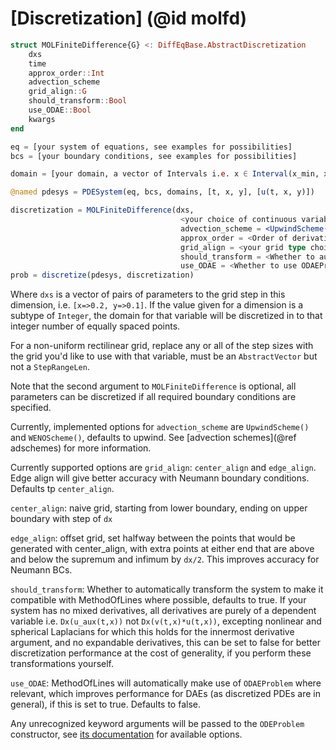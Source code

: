 # [Discretization] (@id molfd)
```julia
struct MOLFiniteDifference{G} <: DiffEqBase.AbstractDiscretization
    dxs
    time
    approx_order::Int
    advection_scheme
    grid_align::G
    should_transform::Bool
    use_ODAE::Bool
    kwargs
end
```

```julia
eq = [your system of equations, see examples for possibilities]
bcs = [your boundary conditions, see examples for possibilities]

domain = [your domain, a vector of Intervals i.e. x ∈ Interval(x_min, x_max)]

@named pdesys = PDESystem(eq, bcs, domains, [t, x, y], [u(t, x, y)])

discretization = MOLFiniteDifference(dxs, 
                                      <your choice of continuous variable, usually time>; 
                                      advection_scheme = <UpwindScheme() or WENOScheme()>, 
                                      approx_order = <Order of derivative approximation, starting from 2> 
                                      grid_align = <your grid type choice>,
                                      should_transform = <Whether to automatically transform the PDESystem (see below)>
                                      use_ODAE = <Whether to use ODAEProblem>)
prob = discretize(pdesys, discretization)
```
Where `dxs` is a vector of pairs of parameters to the grid step in this dimension, i.e. `[x=>0.2, y=>0.1]`. If the value given for a dimension is a subtype of `Integer`, the domain for that variable will be discretized in to that integer number of equally spaced points.

For a non-uniform rectilinear grid, replace any or all of the step sizes with the grid you'd like to use with that variable, must be an `AbstractVector` but not a `StepRangeLen`.

Note that the second argument to `MOLFiniteDifference` is optional, all parameters can be discretized if all required boundary conditions are specified.

Currently, implemented options for `advection_scheme` are `UpwindScheme()` and `WENOScheme()`, defaults to upwind. See [advection schemes](@ref adschemes) for more information.

Currently supported options are `grid_align`: `center_align` and `edge_align`. Edge align will give better accuracy with Neumann boundary conditions. Defaults tp `center_align`.

`center_align`: naive grid, starting from lower boundary, ending on upper boundary with step of `dx`

`edge_align`: offset grid, set halfway between the points that would be generated with center_align, with extra points at either end that are above and below the supremum and infimum by `dx/2`. This improves accuracy for Neumann BCs.

`should_transform`: Whether to automatically transform the system to make it compatible with MethodOfLines where possible, defaults to true. If your system has no mixed derivatives, all derivatives are purely of a dependent variable i.e. `Dx(u_aux(t,x))` not `Dx(v(t,x)*u(t,x))`, excepting nonlinear and spherical Laplacians for which this holds for the innermost derivative argument, and no expandable derivatives, this can be set to false for better discretization performance at the cost of generality, if you perform these transformations yourself.

`use_ODAE`: MethodOfLines will automatically make use of `ODAEProblem` where relevant, which improves performance for DAEs (as discretized PDEs are in general), if this is set to true. Defaults to false.

Any unrecognized keyword arguments will be passed to the `ODEProblem` constructor, see [its documentation](https://docs.sciml.ai/ModelingToolkit/stable/systems/ODESystem/#Standard-Problem-Constructors) for available options.

